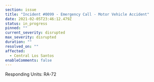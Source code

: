 ```yaml
---
section: issue
title: "Incident #0099 - Emergency Call - Motor Vehicle Accident"
date: 2021-02-05T23:46:12.479Z
status: in_progress
pinned: ""
current_severity: disrupted
max_severity: disrupted
duration: ""
resolved_on: ""
affected:
  - Central Los Santos
enableComments: false
---
```

Responding Units: RA-72